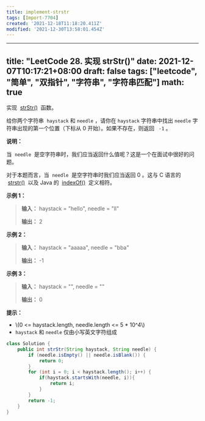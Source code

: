 ```yaml
---
title: implement-strstr
tags: [Import-7704]
created: '2021-12-18T11:18:20.411Z'
modified: '2021-12-30T13:58:01.454Z'
---
```


---
title: "LeetCode 28. 实现 strStr()"
date: 2021-12-07T10:17:21+08:00
draft: false
tags: ["leetcode", "简单", "双指针", "字符串", "字符串匹配"]
math: true
---

实现  [strStr()](https://baike.baidu.com/item/strstr/811469)  函数。

给你两个字符串  `haystack` 和 `needle` ，请你在 `haystack` 字符串中找出 `needle` 字符串出现的第一个位置（下标从 0 开始）。如果不存在，则返回   `-1` 。

<!--more-->

**说明：**

当  `needle`  是空字符串时，我们应当返回什么值呢？这是一个在面试中很好的问题。

对于本题而言，当  `needle`  是空字符串时我们应当返回 0 。这与 C 语言的  [strstr()](https://baike.baidu.com/item/strstr/811469)  以及 Java 的  [indexOf()](<https://docs.oracle.com/javase/7/docs/api/java/lang/String.html#indexOf(java.lang.String)>)  定义相符。

**示例 1：**

> **输入：** haystack = "hello", needle = "ll"
> 
> **输出：** 2

**示例 2：**

> **输入：** haystack = "aaaaa", needle = "bba"
> 
> **输出：** -1

**示例 3：**

> **输入：** haystack = "", needle = ""
> 
> **输出：** 0

**提示：**

- \\(0 <= haystack.length, needle.length <= 5 \* 10^4\\)
- `haystack` 和 `needle` 仅由小写英文字符组成

```java
class Solution {
    public int strStr(String haystack, String needle) {
        if (needle.isEmpty() || needle.isBlank()) {
            return 0;
        }
        for (int i = 0; i < haystack.length(); i++) {
            if(haystack.startsWith(needle, i)){
                return i;
            }
        }
        return -1;
    }
}
```
